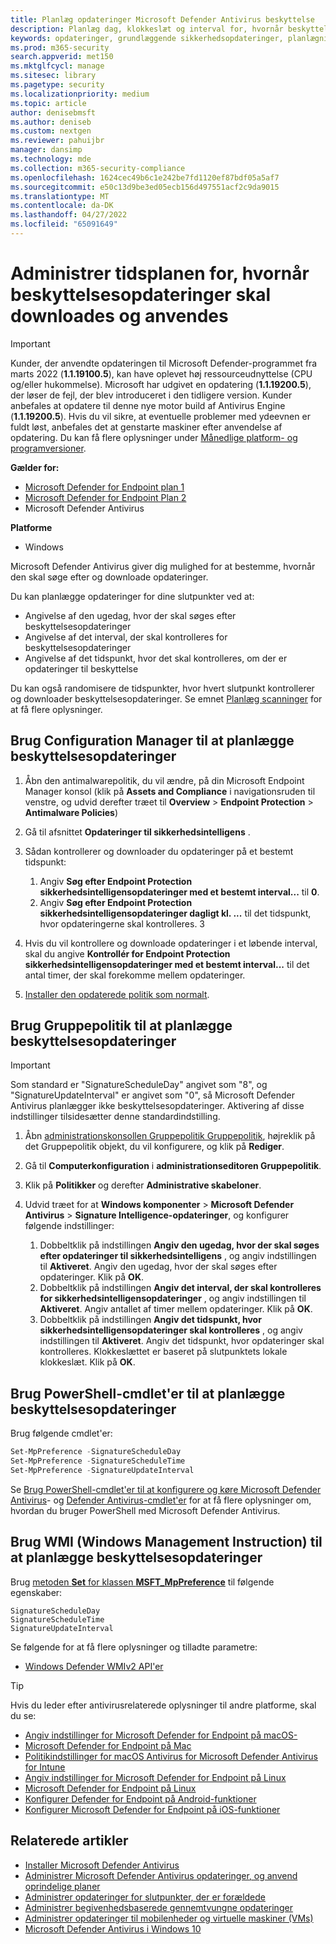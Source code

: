 ```yaml
---
title: Planlæg opdateringer Microsoft Defender Antivirus beskyttelse
description: Planlæg dag, klokkeslæt og interval for, hvornår beskyttelsesopdateringer skal downloades
keywords: opdateringer, grundlæggende sikkerhedsopdateringer, planlægningsopdateringer
ms.prod: m365-security
search.appverid: met150
ms.mktglfcycl: manage
ms.sitesec: library
ms.pagetype: security
ms.localizationpriority: medium
ms.topic: article
author: denisebmsft
ms.author: deniseb
ms.custom: nextgen
ms.reviewer: pahuijbr
manager: dansimp
ms.technology: mde
ms.collection: m365-security-compliance
ms.openlocfilehash: 1624cec49b6c1e242be7fd1120ef87bdf05a5af7
ms.sourcegitcommit: e50c13d9be3ed05ecb156d497551acf2c9da9015
ms.translationtype: MT
ms.contentlocale: da-DK
ms.lasthandoff: 04/27/2022
ms.locfileid: "65091649"
---
```

# <a name="manage-the-schedule-for-when-protection-updates-should-be-downloaded-and-applied"></a>Administrer tidsplanen for, hvornår beskyttelsesopdateringer skal downloades og anvendes

> [!IMPORTANT]
> Kunder, der anvendte opdateringen til Microsoft Defender-programmet fra marts 2022 (**1.1.19100.5**), kan have oplevet høj ressourceudnyttelse (CPU og/eller hukommelse). Microsoft har udgivet en opdatering (**1.1.19200.5**), der løser de fejl, der blev introduceret i den tidligere version. Kunder anbefales at opdatere til denne nye motor build af Antivirus Engine (**1.1.19200.5**). Hvis du vil sikre, at eventuelle problemer med ydeevnen er fuldt løst, anbefales det at genstarte maskiner efter anvendelse af opdatering. Du kan få flere oplysninger under [Månedlige platform- og programversioner](manage-updates-baselines-microsoft-defender-antivirus.md#monthly-platform-and-engine-versions).

**Gælder for:**
- [Microsoft Defender for Endpoint plan 1](https://go.microsoft.com/fwlink/p/?linkid=2154037)
- [Microsoft Defender for Endpoint Plan 2](https://go.microsoft.com/fwlink/p/?linkid=2154037)
- Microsoft Defender Antivirus

**Platforme**
- Windows

Microsoft Defender Antivirus giver dig mulighed for at bestemme, hvornår den skal søge efter og downloade opdateringer.

Du kan planlægge opdateringer for dine slutpunkter ved at:

- Angivelse af den ugedag, hvor der skal søges efter beskyttelsesopdateringer
- Angivelse af det interval, der skal kontrolleres for beskyttelsesopdateringer
- Angivelse af det tidspunkt, hvor det skal kontrolleres, om der er opdateringer til beskyttelse

Du kan også randomisere de tidspunkter, hvor hvert slutpunkt kontrollerer og downloader beskyttelsesopdateringer. Se emnet [Planlæg scanninger](scheduled-catch-up-scans-microsoft-defender-antivirus.md) for at få flere oplysninger.

## <a name="use-configuration-manager-to-schedule-protection-updates"></a>Brug Configuration Manager til at planlægge beskyttelsesopdateringer

1. Åbn den antimalwarepolitik, du vil ændre, på din Microsoft Endpoint Manager konsol (klik på **Assets and Compliance** i navigationsruden til venstre, og udvid derefter træet til **Overview** \> **Endpoint Protection** \> **Antimalware Policies**)

2. Gå til afsnittet **Opdateringer til sikkerhedsintelligens** .

3. Sådan kontrollerer og downloader du opdateringer på et bestemt tidspunkt:
      1. Angiv **Søg efter Endpoint Protection sikkerhedsintelligensopdateringer med et bestemt interval...** til **0**.
      2. Angiv **Søg efter Endpoint Protection sikkerhedsintelligensopdateringer dagligt kl. ...** til det tidspunkt, hvor opdateringerne skal kontrolleres.
      3
4. Hvis du vil kontrollere og downloade opdateringer i et løbende interval, skal du angive **Kontrollér for Endpoint Protection sikkerhedsintelligensopdateringer med et bestemt interval...** til det antal timer, der skal forekomme mellem opdateringer.

5. [Installer den opdaterede politik som normalt](/sccm/protect/deploy-use/endpoint-antimalware-policies#deploy-an-antimalware-policy-to-client-computers).

## <a name="use-group-policy-to-schedule-protection-updates"></a>Brug Gruppepolitik til at planlægge beskyttelsesopdateringer

> [!IMPORTANT]
> Som standard er "SignatureScheduleDay" angivet som "8", og "SignatureUpdateInterval" er angivet som "0", så Microsoft Defender Antivirus planlægger ikke beskyttelsesopdateringer.
Aktivering af disse indstillinger tilsidesætter denne standardindstilling.

1. Åbn [administrationskonsollen Gruppepolitik Gruppepolitik](/previous-versions/windows/it-pro/windows-server-2008-R2-and-2008/cc731212(v=ws.11)), højreklik på det Gruppepolitik objekt, du vil konfigurere, og klik på **Rediger**.

2. Gå til **Computerkonfiguration** i **administrationseditoren Gruppepolitik**.

3. Klik på **Politikker** og derefter **Administrative skabeloner**.

4. Udvid træet for at **Windows komponenter** \> **Microsoft Defender Antivirus** \> **Signature Intelligence-opdateringer**, og konfigurer følgende indstillinger:

    1. Dobbeltklik på indstillingen **Angiv den ugedag, hvor der skal søges efter opdateringer til sikkerhedsintelligens** , og angiv indstillingen til **Aktiveret**. Angiv den ugedag, hvor der skal søges efter opdateringer. Klik på **OK**.
    2. Dobbeltklik på indstillingen **Angiv det interval, der skal kontrolleres for sikkerhedsintelligensopdateringer** , og angiv indstillingen til **Aktiveret**. Angiv antallet af timer mellem opdateringer. Klik på **OK**.
    3. Dobbeltklik på indstillingen **Angiv det tidspunkt, hvor sikkerhedsintelligensopdateringer skal kontrolleres** , og angiv indstillingen til **Aktiveret**. Angiv det tidspunkt, hvor opdateringer skal kontrolleres. Klokkeslættet er baseret på slutpunktets lokale klokkeslæt. Klik på **OK**.

## <a name="use-powershell-cmdlets-to-schedule-protection-updates"></a>Brug PowerShell-cmdlet'er til at planlægge beskyttelsesopdateringer

Brug følgende cmdlet'er:

```PowerShell
Set-MpPreference -SignatureScheduleDay
Set-MpPreference -SignatureScheduleTime
Set-MpPreference -SignatureUpdateInterval
```

Se [Brug PowerShell-cmdlet'er til at konfigurere og køre Microsoft Defender Antivirus](use-powershell-cmdlets-microsoft-defender-antivirus.md)- og [Defender Antivirus-cmdlet'er](/powershell/module/defender/) for at få flere oplysninger om, hvordan du bruger PowerShell med Microsoft Defender Antivirus.

## <a name="use-windows-management-instruction-wmi-to-schedule-protection-updates"></a>Brug WMI (Windows Management Instruction) til at planlægge beskyttelsesopdateringer

Brug [metoden **Set** for klassen **MSFT_MpPreference**](/previous-versions/windows/desktop/legacy/dn455323(v=vs.85)) til følgende egenskaber:

```WMI
SignatureScheduleDay
SignatureScheduleTime
SignatureUpdateInterval
```

Se følgende for at få flere oplysninger og tilladte parametre:

- [Windows Defender WMIv2 API'er](/previous-versions/windows/desktop/defender/windows-defender-wmiv2-apis-portal)

> [!TIP]
> Hvis du leder efter antivirusrelaterede oplysninger til andre platforme, skal du se:
> - [Angiv indstillinger for Microsoft Defender for Endpoint på macOS-](mac-preferences.md)
> - [Microsoft Defender for Endpoint på Mac](microsoft-defender-endpoint-mac.md)
> - [Politikindstillinger for macOS Antivirus for Microsoft Defender Antivirus for Intune](/mem/intune/protect/antivirus-microsoft-defender-settings-macos)
> - [Angiv indstillinger for Microsoft Defender for Endpoint på Linux](linux-preferences.md)
> - [Microsoft Defender for Endpoint på Linux](microsoft-defender-endpoint-linux.md)
> - [Konfigurer Defender for Endpoint på Android-funktioner](android-configure.md)
> - [Konfigurer Microsoft Defender for Endpoint på iOS-funktioner](ios-configure-features.md)

## <a name="related-articles"></a>Relaterede artikler

- [Installer Microsoft Defender Antivirus](deploy-manage-report-microsoft-defender-antivirus.md)
- [Administrer Microsoft Defender Antivirus opdateringer, og anvend oprindelige planer](manage-updates-baselines-microsoft-defender-antivirus.md)
- [Administrer opdateringer for slutpunkter, der er forældede](manage-outdated-endpoints-microsoft-defender-antivirus.md)
- [Administrer begivenhedsbaserede gennemtvungne opdateringer](manage-event-based-updates-microsoft-defender-antivirus.md)
- [Administrer opdateringer til mobilenheder og virtuelle maskiner (VMs)](manage-updates-mobile-devices-vms-microsoft-defender-antivirus.md)
- [Microsoft Defender Antivirus i Windows 10](microsoft-defender-antivirus-in-windows-10.md)
